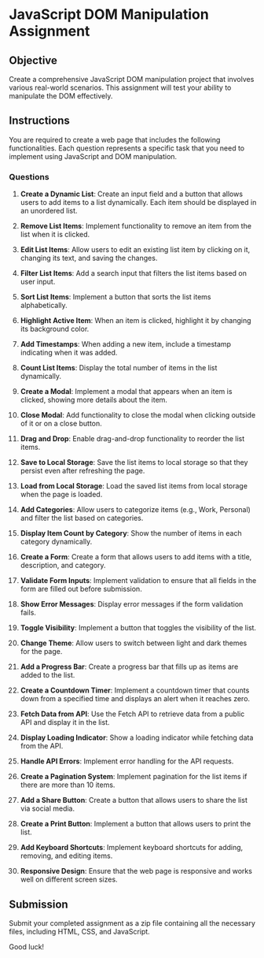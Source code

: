 # JavaScript DOM Manipulation Assignment

## Objective
Create a comprehensive JavaScript DOM manipulation project that involves various real-world scenarios. This assignment will test your ability to manipulate the DOM effectively.

## Instructions
You are required to create a web page that includes the following functionalities. Each question represents a specific task that you need to implement using JavaScript and DOM manipulation.

### Questions

1. **Create a Dynamic List**: Create an input field and a button that allows users to add items to a list dynamically. Each item should be displayed in an unordered list.

2. **Remove List Items**: Implement functionality to remove an item from the list when it is clicked.

3. **Edit List Items**: Allow users to edit an existing list item by clicking on it, changing its text, and saving the changes.

4. **Filter List Items**: Add a search input that filters the list items based on user input.

5. **Sort List Items**: Implement a button that sorts the list items alphabetically.

6. **Highlight Active Item**: When an item is clicked, highlight it by changing its background color.

7. **Add Timestamps**: When adding a new item, include a timestamp indicating when it was added.

8. **Count List Items**: Display the total number of items in the list dynamically.

9. **Create a Modal**: Implement a modal that appears when an item is clicked, showing more details about the item.

10. **Close Modal**: Add functionality to close the modal when clicking outside of it or on a close button.

11. **Drag and Drop**: Enable drag-and-drop functionality to reorder the list items.

12. **Save to Local Storage**: Save the list items to local storage so that they persist even after refreshing the page.

13. **Load from Local Storage**: Load the saved list items from local storage when the page is loaded.

14. **Add Categories**: Allow users to categorize items (e.g., Work, Personal) and filter the list based on categories.

15. **Display Item Count by Category**: Show the number of items in each category dynamically.

16. **Create a Form**: Create a form that allows users to add items with a title, description, and category.

17. **Validate Form Inputs**: Implement validation to ensure that all fields in the form are filled out before submission.

18. **Show Error Messages**: Display error messages if the form validation fails.

19. **Toggle Visibility**: Implement a button that toggles the visibility of the list.

20. **Change Theme**: Allow users to switch between light and dark themes for the page.

21. **Add a Progress Bar**: Create a progress bar that fills up as items are added to the list.

22. **Create a Countdown Timer**: Implement a countdown timer that counts down from a specified time and displays an alert when it reaches zero.

23. **Fetch Data from API**: Use the Fetch API to retrieve data from a public API and display it in the list.

24. **Display Loading Indicator**: Show a loading indicator while fetching data from the API.

25. **Handle API Errors**: Implement error handling for the API requests.

26. **Create a Pagination System**: Implement pagination for the list items if there are more than 10 items.

27. **Add a Share Button**: Create a button that allows users to share the list via social media.

28. **Create a Print Button**: Implement a button that allows users to print the list.

29. **Add Keyboard Shortcuts**: Implement keyboard shortcuts for adding, removing, and editing items.

30. **Responsive Design**: Ensure that the web page is responsive and works well on different screen sizes.

## Submission
Submit your completed assignment as a zip file containing all the necessary files, including HTML, CSS, and JavaScript.

Good luck!  